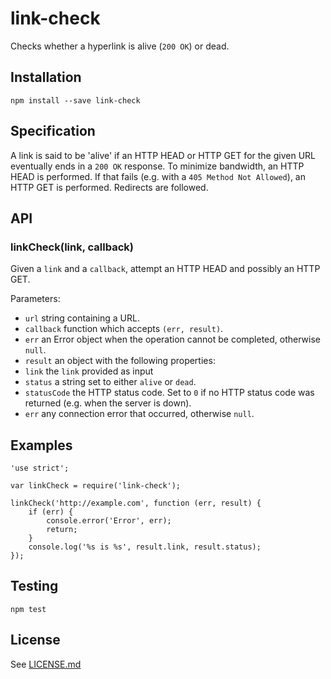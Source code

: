 # link-check

Checks whether a hyperlink is alive (`200 OK`) or dead.

## Installation

    npm install --save link-check

## Specification

A link is said to be 'alive' if an HTTP HEAD or HTTP GET for the given URL
eventually ends in a `200 OK` response. To minimize bandwidth, an HTTP HEAD
is performed. If that fails (e.g. with a `405 Method Not Allowed`), an HTTP
GET is performed. Redirects are followed.

## API

### linkCheck(link, callback)

Given a `link` and a `callback`, attempt an HTTP HEAD and possibly an HTTP GET.

Parameters:

* `url` string containing a URL.
* `callback` function which accepts `(err, result)`.
 * `err` an Error object when the operation cannot be completed, otherwise `null`.
 * `result` an object with the following properties:
  * `link` the `link` provided as input
  * `status` a string set to either `alive` or `dead`.
  * `statusCode` the HTTP status code. Set to `0` if no HTTP status code was returned (e.g. when the server is down).
  * `err` any connection error that occurred, otherwise `null`.

## Examples

    'use strict';

    var linkCheck = require('link-check');
    
    linkCheck('http://example.com', function (err, result) {
        if (err) {
            console.error('Error', err);
            return;
        }
        console.log('%s is %s', result.link, result.status);
    });

## Testing

    npm test

## License

See [LICENSE.md](https://github.com/tcort/link-check/blob/master/LICENSE.md)
